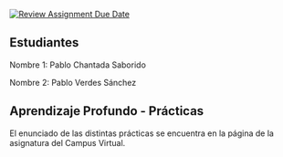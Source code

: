 [![Review Assignment Due Date](https://classroom.github.com/assets/deadline-readme-button-22041afd0340ce965d47ae6ef1cefeee28c7c493a6346c4f15d667ab976d596c.svg)](https://classroom.github.com/a/J5zFrjqV)
## Estudiantes 

Nombre 1: Pablo Chantada Saborido

Nombre 2: Pablo Verdes Sánchez

## Aprendizaje Profundo - Prácticas  

El enunciado de las distintas prácticas se encuentra en la página de la asignatura del Campus Virtual.
